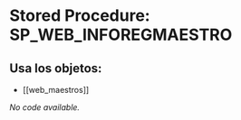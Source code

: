 # Stored Procedure: SP_WEB_INFOREGMAESTRO

## Usa los objetos:
- [[web_maestros]]

*No code available.*
